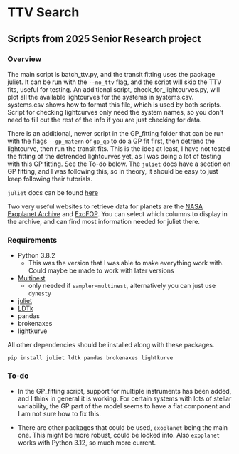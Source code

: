 # TTV Search

## Scripts from 2025 Senior Research project

### Overview

The main script is batch_ttv.py, and the transit fitting uses the package juliet. It can be run with the ```--no_ttv``` flag, and the script will skip the TTV fits, useful for testing. An additional script, check_for_lightcurves.py, will plot all the available lightcurves for the systems in systems.csv. systems.csv shows how to format this file, which is used by both scripts. Script for checking lightcurves only need the system names, so you don't need to fill out the rest of the info if you are just checking for data.

There is an additional, newer script in the GP_fitting folder that can be run with the flags ```--gp_matern``` or ```gp_qp``` to do a GP fit first, then detrend the lightcurve, then run the transit fits. This is the idea at least, I have not tested the fitting of the detrended lightcurves yet, as I was doing a lot of testing with this GP fitting. See the To-do below. The ```juliet``` docs have a section on GP fitting, and I was following this, so in theory, it should be easy to just keep following their tutorials.

```juliet``` docs can be found [here](https://juliet.readthedocs.io/en/latest/)

Two very useful websites to retrieve data for planets are the [NASA Exoplanet Archive](https://exoplanetarchive.ipac.caltech.edu/cgi-bin/TblView/nph-tblView?app=ExoTbls&config=PS&constraint=default_flag=1&constraint=disc_facility+like+%27%25TESS%25%27) and [ExoFOP](https://exofop.ipac.caltech.edu/tess/). You can select which columns to display in the archive, and can find most information needed for juliet there.

### Requirements

- Python 3.8.2
  - This was the version that I was able to make everything work with. Could maybe be made to work with later versions
- [Multinest](https://github.com/JohannesBuchner/MultiNest)
  - only needed if ```sampler=multinest```, alternatively you can just use ```dynesty```
- [juliet](https://juliet.readthedocs.io/en/latest/index.html)
- [LDTk](https://github.com/hpparvi/ldtk)
- pandas
- brokenaxes
- lightkurve

All other dependencies should be installed along with these packages.  

```
pip install juliet ldtk pandas brokenaxes lightkurve
```

### To-do

- In the GP_fitting script, support for multiple instruments has been added, and I think in general it is working. For certain systems with lots of stellar variability, the GP part of the model seems to have a flat component and I am not sure how to fix this.

- There are other packages that could be used, ```exoplanet``` being the main one. This might be more robust, could be looked into. Also ```exoplanet``` works with Python 3.12, so much more current.
